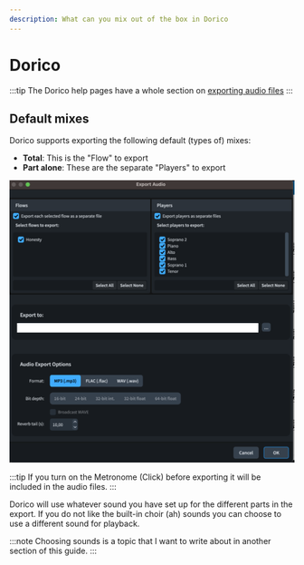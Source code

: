 ```yaml
---
description: What can you mix out of the box in Dorico
---
```

# Dorico

:::tip
The Dorico help pages have a whole section on [exporting audio files](https://www.steinberg.help/r/dorico-pro/5.1/en/dorico/topics/project_file_handling/project_file_handling_audio_exporting_t.html)
:::

## Default mixes
Dorico supports exporting the following default (types of) mixes:

- __Total__: This is the "Flow" to export
- __Part alone__: These are the separate "Players" to export

![Dorico Export Audio](dorico-export-audio.png)

:::tip
If you turn on the Metronome (Click) before exporting it will be included in the audio files.
:::

Dorico will use whatever sound you have set up for the different parts in the export.
If you do not like the built-in choir (ah) sounds you can choose to use a different sound for playback.

:::note
Choosing sounds is a topic that I want to write about in another section of this guide.
:::